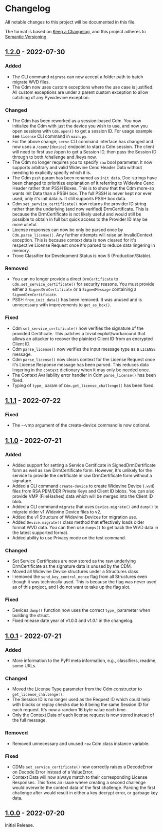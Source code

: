 # Changelog

All notable changes to this project will be documented in this file.

The format is based on [Keep a Changelog](https://keepachangelog.com/en/1.0.0/),
and this project adheres to [Semantic Versioning](https://semver.org/spec/v2.0.0.html).

## [1.2.0] - 2022-07-30

### Added

- The CLI command `migrate` can now accept a folder path to batch migrate WVD files.
- The Cdm now uses custom exceptions where the use case is justified. All custom exceptions are under a parent custom
  exception to allow catching of any Pywidevine exception.

### Changed

- The Cdm has been reworked as a session-based Cdm. You now initialize the Cdm with just the device you wish to use,
  and now you open sessions with `Cdm.open()` to get a session ID. For usage example see `license` CLI command in
  `main.py`.
- For the above change, `serve` CLI command interface has changed and now uses a `/open/{device}` endpoint to start
  a Cdm session. The client will need to first use /open to get a Session ID, then pass the Session ID through to both
  /challenge and /keys now.
- The Cdm no longer requires you to specify `raw` bool parameter. It now supports arbitrary and valid Widevine Cenc
 Header Data without needing to explicitly specify which it is.
- The Cdm `pssh` param has been renamed as `init_data`. Doc-strings have been changed to prioritize explanation of it
  referring to Widevine Cenc Header rather than PSSH Boxes. This is to show that the Cdm more-so wants Init Data than
  a PSSH box. The full PSSH is never kept nor ever used, only it's init data is. It still supports PSSH box data.
- Cdm `set_service_certificate()` now returns the provider ID string rather than the underlying (and now verified)
  DrmCertificate. This is because the DrmCertificate is not likely useful and would still be possible to obtain in full
  but quick access to the Provider ID may be more useful.
- License responses can now be only be parsed once by `Cdm.parse_license()`. Any further attempts will raise an
  InvalidContext exception. This is because context data is now cleared for it's respective License Request once it's
  parsed to reduce data lingering in memory.
- Trove Classifier for Development Status is now 5 (Production/Stable).

### Removed

- You can no longer provide a direct `DrmCertificate` to `Cdm.set_service_certificate()` for security reasons.
  You must provide either a `SignedDrmCertificate` or a `SignedMessage` containing a `SignedDrmCertificate`.
- PSSH `from_init_data()` has been removed. It was unused and is unnecessary with improvements to `get_as_box()`.

### Fixed

- Cdm `set_service_certificate()` now verifies the signature of the provided Certificate. This patches a trivial
  exploit/workaround that allows an attacker to recover the plaintext Client ID from an encrypted Client ID.
- Cdm `parse_license()` now verifies the input message type as a `LICENSE` message.
- Cdm `parse_license()` now clears context for the License Request once it's License Response message has been parsed.
  This reduces data lingering in the `context` dictionary when it may only be needed once.
- The Context Availability error handler in Cdm `parse_license()` has been fixed.
- Typing of `type_` param of `Cdm.get_license_challenge()` has been fixed.

## [1.1.1] - 2022-07-22

### Fixed

- The --vmp argument of the create-device command is now optional.

## [1.1.0] - 2022-07-21

### Added

- Added support for setting a Service Certificate in SignedDrmCertificate form as well as raw DrmCertificate form.
  However, It's unlikely for the service to provide the certificate in raw DrmCertificate form without a signature.
- Added a CLI command `create-device` to create Widevine Device (`.wvd`) files from RSA PEM/DER Private Keys and
  Client ID blobs. You can also provide VMP (FileHashes) data which will be merged into the Client ID blob.
- Added a CLI command `migrate` that uses `Device.migrate()` and `dump()` to migrate older v1 Widevine Device files
  to v2.
- Added the v1 Structure of Widevine Devices for migration use.
- Added `Device.migrate()` class method that effectively loads older format WVD data. You can then use `dumps()` to
  get back the WVD data in the latest supported format.
- Added ability to use Privacy mode on the test command.

### Changed

- Set Service Certificates are now stored as the raw underlying DrmCertificate as the signature data is unused by
  the CDM.
- Moved all Widevine Device structures under a Structures class.
- I removed the `send_key_control_nonce` flag from all Structures even though it was technically used.
  This is because the flag was never used as of this project, and I do not want to take up the flag slot.

### Fixed

- Devices `dump()` function now uses the correct `type_` parameter when building the struct.
- Fixed release date year of v1.0.0 and v1.0.1 in the changelog.

## [1.0.1] - 2022-07-21

### Added

- More information to the PyPI meta information, e.g., classifiers, readme, some URLs.

### Changed

- Moved the License Type parameter from the Cdm constructor to `get_license_challenge()`.
- The Session ID is no longer used as the Request ID which could help with blocks or replay checks due
  to it being the same Session ID for each request. It's now a random 16 byte value each time.
- Only the Context Data of each license request is now stored instead of the full message.

### Removed

- Removed unnecessary and unused `raw` Cdm class instance variable.

### Fixed

- CDMs `set_service_certificate()` now correctly raises a DecodeError on Decode Error instead of a ValueError.
- Context Data will now always match to their corresponding License Responses. This fixes an issue where creating
  a second challenge would overwrite the context data of the first challenge. Parsing the first challenge after
  would result in either a key decrypt error, or garbage key data.

## [1.0.0] - 2022-07-20

Initial Release.

[1.2.0]: https://github.com/rlaphoenix/pywidevine/releases/tag/v1.2.0
[1.1.1]: https://github.com/rlaphoenix/pywidevine/releases/tag/v1.1.1
[1.1.0]: https://github.com/rlaphoenix/pywidevine/releases/tag/v1.1.0
[1.0.1]: https://github.com/rlaphoenix/pywidevine/releases/tag/v1.0.1
[1.0.0]: https://github.com/rlaphoenix/pywidevine/releases/tag/v1.0.0
